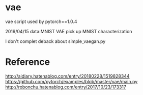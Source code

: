 # vae
vae script used by pytorch==1.0.4

2019/04/15
data:MNIST
VAE
pick up MNIST characterization

I don't complet deback about simple_vaegan.py


# Reference

http://aidiary.hatenablog.com/entry/20180228/1519828344
https://github.com/pytorch/examples/blob/master/vae/main.py
http://robonchu.hatenablog.com/entry/2017/10/23/173317

